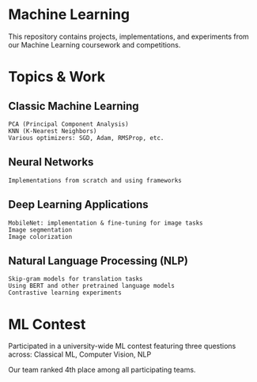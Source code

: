 # Machine Learning
  This repository contains projects, implementations, and experiments from our Machine Learning coursework and competitions.

# Topics & Work
  ## Classic Machine Learning
    PCA (Principal Component Analysis)
    KNN (K-Nearest Neighbors)
    Various optimizers: SGD, Adam, RMSProp, etc.

  ## Neural Networks
    Implementations from scratch and using frameworks
  ## Deep Learning Applications
    MobileNet: implementation & fine-tuning for image tasks
    Image segmentation
    Image colorization
  ## Natural Language Processing (NLP)
    Skip-gram models for translation tasks
    Using BERT and other pretrained language models
    Contrastive learning experiments

# ML Contest
  Participated in a university-wide ML contest featuring three questions across:
  Classical ML,
  Computer Vision,
  NLP

Our team ranked 4th place among all participating teams.
